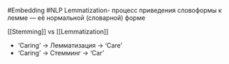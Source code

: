 #Embedding #NLP
Lemmatization- процесс приведения словоформы к лемме — её нормальной (словарной) форме

[[Stemming]] vs [[Lemmatization]]
- ‘Caring’ -> Лемматизация -> ‘Care’
- ‘Caring’ -> Стемминг -> ‘Car’




